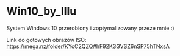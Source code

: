 # Win10_by_Illu
System Windows 10 przerobiony i zoptymalizowany przeze mnie :) 

Link do gotowych obrazów ISO: 
https://mega.nz/folder/KYcC2QZQ#hF92K3GVSZ6nSP75hTNxsA
